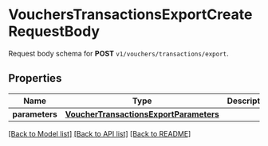 # VouchersTransactionsExportCreateRequestBody

Request body schema for **POST** `v1/vouchers/transactions/export`.

## Properties
Name | Type | Description | Notes
------------ | ------------- | ------------- | -------------
**parameters** | [**VoucherTransactionsExportParameters**](VoucherTransactionsExportParameters.md) |  | [optional] 

[[Back to Model list]](../README.md#documentation-for-models) [[Back to API list]](../README.md#documentation-for-api-endpoints) [[Back to README]](../README.md)


